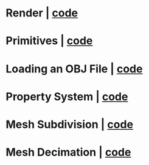 # Render | [code](https://github.com/ranjeethmahankali/alum/tree/main/examples/render.rs)

# Primitives | [code](https://github.com/ranjeethmahankali/alum/tree/main/examples/primitives.rs)

# Loading an OBJ File | [code](https://github.com/ranjeethmahankali/alum/tree/main/examples/load_obj.rs)

# Property System | [code](https://github.com/ranjeethmahankali/alum/tree/main/examples/property.rs)

# Mesh Subdivision | [code](https://github.com/ranjeethmahankali/alum/tree/main/examples/subdiv.rs)

# Mesh Decimation | [code](https://github.com/ranjeethmahankali/alum/tree/main/examples/decimate.rs)
